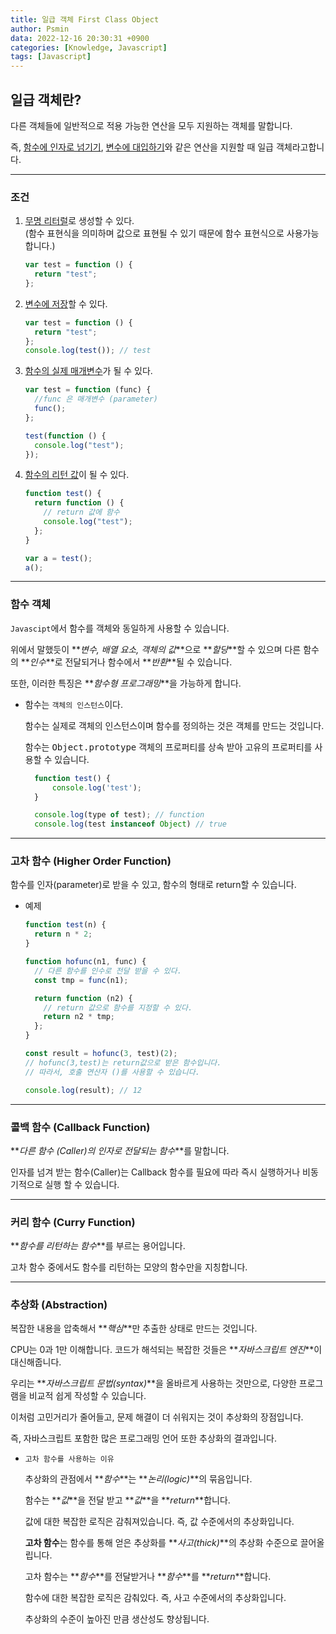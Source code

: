 ```yaml
---
title: 일급 객체 First Class Object
author: Psmin
data: 2022-12-16 20:30:31 +0900
categories: [Knowledge, Javascript]
tags: [Javascript]
---
```


## 일급 객체란?

다른 객체들에 일반적으로 적용 가능한 연산을 모두 지원하는 객체를 말합니다.

즉, <u>함수에 인자로 넘기기</u>, <u>변수에 대입하기</u>와 같은 연산을 지원할 때 일급 객체라고합니다.

---

### 조건

1. <u>무명 리터럴</u>로 생성할 수 있다.  
   (함수 표현식을 의미하며 값으로 표현될 수 있기 때문에 함수 표현식으로 사용가능합니다.)

   ```js
   var test = function () {
     return "test";
   };
   ```

2. <u>변수에 저장</u>할 수 있다.

   ```js
   var test = function () {
     return "test";
   };
   console.log(test()); // test
   ```

3. <u>함수의 실제 매개변수</u>가 될 수 있다.

   ```js
   var test = function (func) {
     //func 은 매개변수 (parameter)
     func();
   };

   test(function () {
     console.log("test");
   });
   ```

4. <u>함수의 리턴 값</u>이 될 수 있다.

   ```js
   function test() {
     return function () {
       // return 값에 함수
       console.log("test");
     };
   }

   var a = test();
   a();
   ```

---

### 함수 객체

`Javascipt`에서 함수를 객체와 동일하게 사용할 수 있습니다.

위에서 말했듯이 **_변수, 배열 요소, 객체의 값_**으로 **_할당_**할 수 있으며 다른 함수의 **_인수_**로 전달되거나 함수에서 **_반환_**될 수 있습니다.

또한, 이러한 특징은 **_함수형 프로그래밍_**을 가능하게 합니다.

- 함수는 `객체의 인스턴스`이다.

  함수는 실제로 객체의 인스턴스이며 함수를 정의하는 것은 객체를 만드는 것입니다.

  함수는 <kbd>Object.prototype</kbd> 객체의 프로퍼티를 상속 받아 고유의 프로퍼티를 사용할 수 있습니다.

  ```js
    function test() {
        console.log('test');
    }

    console.log(type of test); // function
    console.log(test instanceof Object) // true
  ```

---

### 고차 함수 (Higher Order Function)

함수를 인자(parameter)로 받을 수 있고, 함수의 형태로 return할 수 있습니다.

- 예제

  ```javascript
  function test(n) {
    return n * 2;
  }

  function hofunc(n1, func) {
    // 다른 함수를 인수로 전달 받을 수 있다.
    const tmp = func(n1);

    return function (n2) {
      // return 값으로 함수를 지정할 수 있다.
      return n2 * tmp;
    };
  }

  const result = hofunc(3, test)(2);
  // hofunc(3,test)는 return값으로 받은 함수입니다.
  // 따라서, 호출 연산자 ()를 사용할 수 있습니다.

  console.log(result); // 12
  ```

---

### 콜백 함수 (Callback Function)

**_다른 함수 (Caller)의 인자로 전달되는 함수_**를 말합니다.

인자를 넘겨 받는 함수(Caller)는 Callback 함수를 필요에 따라 즉시 실행하거나 비동기적으로 실행 할 수 있습니다.

---

### 커리 함수 (Curry Function)

**_함수를 리턴하는 함수_**를 부르는 용어입니다.

고차 함수 중에서도 함수를 리턴하는 모양의 함수만을 지칭합니다.

---

### 추상화 (Abstraction)

복잡한 내용을 압축해서 **_핵심_**만 추출한 상태로 만드는 것입니다.

CPU는 0과 1만 이해합니다. 코드가 해석되는 복잡한 것들은 **_자바스크립트 엔진_**이 대신해줍니다.

우리는 **_자바스크립트 문법(syntax)_**을 올바르게 사용하는 것만으로, 다양한 프로그램을 비교적 쉽게 작성할 수 있습니다.

이처럼 고민거리가 줄어들고, 문제 해결이 더 쉬워지는 것이 추상화의 장점입니다.

즉, 자바스크립트 포함한 많은 프로그래밍 언어 또한 추상화의 결과입니다.

- `고차 함수를 사용하는 이유`

  추상화의 관점에서 **_함수_**는 **_논리(logic)_**의 묶음입니다.

  함수는 **_값_**을 전달 받고 **_값_**을 **_return_**합니다.

  값에 대한 복잡한 로직은 감춰져있습니다. 즉, 값 수준에서의 추상화입니다.

  **고차 함수**는 함수를 통해 얻은 추상화를 **_사고(thick)_**의 추상화 수준으로 끌어올립니다.

  고차 함수는 **_함수_**를 전달받거나 **_함수_**를 **_return_**합니다.

  함수에 대한 복잡한 로직은 감춰있다. 즉, 사고 수준에서의 추상화입니다.

  추상화의 수준이 높아진 만큼 생산성도 향상됩니다.
